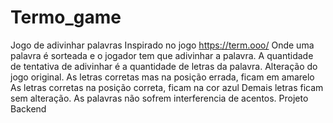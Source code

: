 # Termo_game
Jogo de adivinhar palavras
Inspirado no jogo https://term.ooo/
Onde uma palavra é sorteada e o jogador tem que adivinhar a palavra.
A quantidade de tentativa de adivinhar é a quantidade de letras da palavra. Alteração do jogo original.
As letras corretas mas na posição errada, ficam em amarelo
As letras corretas na posição correta, ficam na cor azul
Demais letras ficam sem alteração.
As palavras não sofrem interferencia de acentos. 
Projeto Backend
